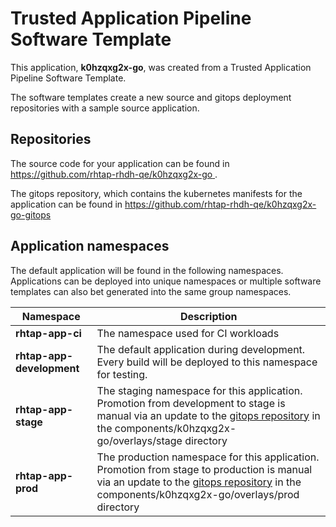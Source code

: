 # Trusted Application Pipeline Software Template

This application, **k0hzqxg2x-go**, was created from a Trusted Application Pipeline Software Template.

The software templates create a new source and gitops deployment repositories with a sample source application. 

## Repositories

The source code for your application can be found in [https://github.com/rhtap-rhdh-qe/k0hzqxg2x-go ](https://github.com/rhtap-rhdh-qe/k0hzqxg2x-go ).
 
The gitops repository, which contains the kubernetes manifests for the application can be found in 
[https://github.com/rhtap-rhdh-qe/k0hzqxg2x-go-gitops ](https://github.com/rhtap-rhdh-qe/k0hzqxg2x-go-gitops ) 

## Application namespaces 

The default application will be found in the following namespaces. Applications can be deployed into unique namespaces or multiple software templates can also bet generated into the same group namespaces.  

|  Namespace   |  Description   |  
| -------- | -------- |
| **rhtap-app-ci** | The namespace used for CI workloads |
| **rhtap-app-development** | The default application during development. Every build will be deployed to this namespace for testing. |
| **rhtap-app-stage** | The staging namespace for this application. Promotion from development to stage is manual via an update to the [gitops repository](https://github.com/rhtap-rhdh-qe/k0hzqxg2x-go-gitops ) in the components/k0hzqxg2x-go/overlays/stage directory |
| **rhtap-app-prod** | The production namespace for this application. Promotion from stage to production is manual via an update to the [gitops repository](https://github.com/rhtap-rhdh-qe/k0hzqxg2x-go-gitops ) in the components/k0hzqxg2x-go/overlays/prod directory |